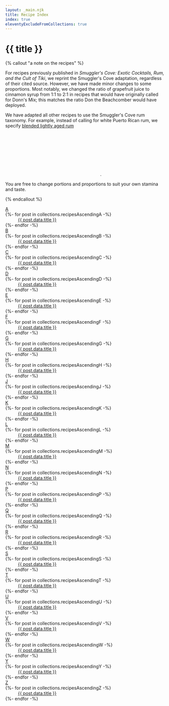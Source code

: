 ```yaml
---
layout: _main.njk
title: Recipe Index
index: true
eleventyExcludeFromCollections: true
---
```


<!-- markdownlint-disable MD025 -->
# {{ title }}
<!-- markdownlint-disable MD025 -->

<!-- markdownlint-disable MD012 -->
{% callout "a note on the recipes" %}
<!-- markdownlint-enable MD012 -->

  For recipes previously published in <cite>Smuggler's Cove&colon; Exotic Cocktails, Rum, and the Cult of Tiki</cite>, we reprint the Smuggler's Cove adaptation, regardless of their cited source. However, we have made minor changes to some proportions. Most notably, we changed the ratio of grapefruit juice to cinnamon syrup from 1:1 to 2:1 in recipes that would have originally called for Donn's Mix; this matches the ratio Don the Beachcomber would have deployed.

  We have adapted all other recipes to use the Smuggler's Cove rum taxonomy. For example, instead of calling for white Puerto Rican rum, we specify [blended lightly aged rum](/rums/04-rum-blended-lightly-aged/)<icon-l space="1em" class="bigger" label="(2)"><span class="with-icon"><svg class="icon"><use href="/assets/images/icons/circle-2.svg#circle-2"></use></svg></span></icon-l>.

  You are free to change portions and proportions to suit your own stamina and taste.

{% endcallout %}

<div class="col-3">
  <dl class="recipe-index">
    <dt id="a"><a href="#recipes-a" class="app-link--heading govuk-link"><span id="recipes-a">A</span></a></dt>
    {%- for post in collections.recipesAscendingA -%}
      <dd><a href="{{ post.url }}">{{ post.data.title }}</a></dd>
    {%- endfor -%}
    <dt id="b"><a href="#recipes-b" class="app-link--heading govuk-link"><span id="recipes-b">B</span></a></dt>
    {%- for post in collections.recipesAscendingB -%}
      <dd><a href="{{ post.url }}">{{ post.data.title }}</a></dd>
    {%- endfor -%}
    <dt id="c"><a href="#recipes-c" class="app-link--heading govuk-link"><span id="recipes-c">C</span></a></dt>
    {%- for post in collections.recipesAscendingC -%}
      <dd><a href="{{ post.url }}">{{ post.data.title }}</a></dd>
    {%- endfor -%}
    <dt id="d"><a href="#recipes-d" class="app-link--heading govuk-link"><span id="recipes-d">D</span></a></dt>
    {%- for post in collections.recipesAscendingD -%}
      <dd><a href="{{ post.url }}">{{ post.data.title }}</a></dd>
    {%- endfor -%}
    <dt id="e"><a href="#recipes-e" class="app-link--heading govuk-link"><span id="recipes-e">E</span></a></dt>
    {%- for post in collections.recipesAscendingE -%}
      <dd><a href="{{ post.url }}">{{ post.data.title }}</a></dd>
    {%- endfor -%}
    <dt id="f"><a href="#recipes-f" class="app-link--heading govuk-link"><span id="recipes-f">F</span></a></dt>
    {%- for post in collections.recipesAscendingF -%}
      <dd><a href="{{ post.url }}">{{ post.data.title }}</a></dd>
    {%- endfor -%}
    <dt id="g"><a href="#recipes-g" class="app-link--heading govuk-link"><span id="recipes-g">G</span></a></dt>
    {%- for post in collections.recipesAscendingG -%}
      <dd><a href="{{ post.url }}">{{ post.data.title }}</a></dd>
    {%- endfor -%}
    <dt id="h"><a href="#recipes-h" class="app-link--heading govuk-link"><span id="recipes-h">H</span></a></dt>
    {%- for post in collections.recipesAscendingH -%}
      <dd><a href="{{ post.url }}">{{ post.data.title }}</a></dd>
    {%- endfor -%}
    <!-- <dt id="i"><a href="#recipes-i" class="app-link--heading govuk-link"><span id="recipes-i">I</span></a></dt>
    {%- for post in collections.recipesAscendingI -%}
      {% if not (index) %}
        <dd><a href="{{ post.url }}">{{ post.data.title }}</a></dd>
      {% endif %}
    {%- endfor -%} -->
    <dt id="j"><a href="#recipes-j" class="app-link--heading govuk-link"><span id="recipes-j">J</span></a></dt>
    {%- for post in collections.recipesAscendingJ -%}
      <dd><a href="{{ post.url }}">{{ post.data.title }}</a></dd>
    {%- endfor -%}
    <dt id="k"><a href="#recipes-k" class="app-link--heading govuk-link"><span id="recipes-k">K</span></a></dt>
    {%- for post in collections.recipesAscendingK -%}
      <dd><a href="{{ post.url }}">{{ post.data.title }}</a></dd>
    {%- endfor -%}
    <dt id="l"><a href="#recipes-l" class="app-link--heading govuk-link"><span id="recipes-l">L</span></a></dt>
    {%- for post in collections.recipesAscendingL -%}
      <dd><a href="{{ post.url }}">{{ post.data.title }}</a></dd>
    {%- endfor -%}
    <dt id="m"><a href="#recipes-m" class="app-link--heading govuk-link"><span id="recipes-m">M</span></a></dt>
    {%- for post in collections.recipesAscendingM -%}
      <dd><a href="{{ post.url }}">{{ post.data.title }}</a></dd>
    {%- endfor -%}
    <dt id="n"><a href="#recipes-n" class="app-link--heading govuk-link"><span id="recipes-n">N</span></a></dt>
    {%- for post in collections.recipesAscendingN -%}
      <dd><a href="{{ post.url }}">{{ post.data.title }}</a></dd>
    {%- endfor -%}
    <!-- <dt id="o"><a href="#recipes-o" class="app-link--heading govuk-link"><span id="recipes-o">O</span></a></dt>
    {%- for post in collections.recipesAscendingO -%}
      <dd><a href="{{ post.url }}">{{ post.data.title }}</a></dd>
    {%- endfor -%} -->
    <dt id="p"><a href="#recipes-p" class="app-link--heading govuk-link"><span id="recipes-p">P</span></a></dt>
    {%- for post in collections.recipesAscendingP -%}
      <dd><a href="{{ post.url }}">{{ post.data.title }}</a></dd>
    {%- endfor -%}
    <dt id="q"><a href="#recipes-q" class="app-link--heading govuk-link"><span id="recipes-q">Q</span></a></dt>
    {%- for post in collections.recipesAscendingQ -%}
      <dd><a href="{{ post.url }}">{{ post.data.title }}</a></dd>
    {%- endfor -%}
    <dt id="r"><a href="#recipes-r" class="app-link--heading govuk-link"><span id="recipes-r">R</span></a></dt>
    {%- for post in collections.recipesAscendingR -%}
      <dd><a href="{{ post.url }}">{{ post.data.title }}</a></dd>
    {%- endfor -%}
    <dt id="s"><a href="#recipes-s" class="app-link--heading govuk-link"><span id="recipes-s">S</span></a></dt>
    {%- for post in collections.recipesAscendingS -%}
      <dd><a href="{{ post.url }}">{{ post.data.title }}</a></dd>
    {%- endfor -%}
    <dt id="t"><a href="#recipes-t" class="app-link--heading govuk-link"><span id="recipes-t">T</span></a></dt>
    {%- for post in collections.recipesAscendingT -%}
      <dd><a href="{{ post.url }}">{{ post.data.title }}</a></dd>
    {%- endfor -%}
    <dt id="u"><a href="#recipes-u" class="app-link--heading govuk-link"><span id="recipes-u">U</span></a></dt>
    {%- for post in collections.recipesAscendingU -%}
      <dd><a href="{{ post.url }}">{{ post.data.title }}</a></dd>
    {%- endfor -%}
    <dt id="v"><a href="#recipes-v" class="app-link--heading govuk-link"><span id="recipes-v">V</span></a></dt>
    {%- for post in collections.recipesAscendingV -%}
      <dd><a href="{{ post.url }}">{{ post.data.title }}</a></dd>
    {%- endfor -%}
    <dt id="w"><a href="#recipes-w" class="app-link--heading govuk-link"><span id="recipes-w">W</span></a></dt>
    {%- for post in collections.recipesAscendingW -%}
      <dd><a href="{{ post.url }}">{{ post.data.title }}</a></dd>
    {%- endfor -%}
    <!-- <dt id="x"><a href="#recipes-x" class="app-link--heading govuk-link"><span id="recipes-x">X</span></a></dt>
    {%- for post in collections.recipesAscendingX -%}
      <dd><a href="{{ post.url }}">{{ post.data.title }}</a></dd>
    {%- endfor -%} -->
    <dt id="y"><a href="#recipes-y" class="app-link--heading govuk-link"><span id="recipes-y">Y</span></a></dt>
    {%- for post in collections.recipesAscendingY -%}
      <dd><a href="{{ post.url }}">{{ post.data.title }}</a></dd>
    {%- endfor -%}
    <dt id="z"><a href="#recipes-z" class="app-link--heading govuk-link"><span id="recipes-z">Z</span></a></dt>
    {%- for post in collections.recipesAscendingZ -%}
      <dd><a href="{{ post.url }}">{{ post.data.title }}</a></dd>
    {%- endfor -%}
  </dl>
</div>
